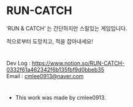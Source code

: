 # RUN-CATCH
‘RUN & CATCH’ 는 간단하지만 스릴있는 게임입니다.

적으로부터 도망치고, 적을 잡아내세요!
#
Dev Log : https://www.notion.so/RUN-CATCH-0332f61a462342f6b135fbf9d0bbeb35  
Email : cmlee0913@naver.com
#
- This work was made by cmlee0913.
